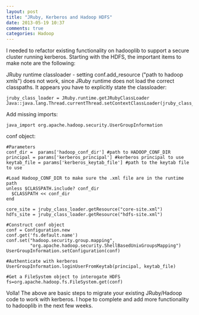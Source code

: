 ```yaml
---
layout: post
title: "JRuby, Kerberos and Hadoop HDFS"
date: 2013-05-19 10:37
comments: true
categories: Hadoop
---
```


I needed to refactor existing functionality on hadooplib to support a secure cluster running kerberos. Starting with the HDFS, the important items to make note are the following:

JRuby runtime classloader - setting conf.add_resource ("path to hadoop xmls") does not work, since JRuby runtime does not load the correct classpaths. It appears you have to explicitly state the classloader:

```
jruby_class_loader = JRuby.runtime.getJRubyClassLoader
Java::java.lang.Thread.currentThread.setContextClassLoader(jruby_class_loader)

```

Add missing imports:

```
java_import org.apache.hadoop.security.UserGroupInformation

```

conf object:

```
#Parameters
conf_dir =  params['hadoop_conf_dir'] #path to HADOOP_CONF_DIR
principal = params['kerberos_principal'] #kerberos principal to use
keytab_file = params['kerberos_keytab_file'] #path to the keytab file to use

#Load Hadoop_CONF_DIR to make sure the .xml file are in the runtime path
unless $CLASSPATH.include? conf_dir
  $CLASSPATH << conf_dir
end

core_site = jruby_class_loader.getResource("core-site.xml")
hdfs_site = jruby_class_loader.getResource("hdfs-site.xml")

#Construct conf object
conf = Configuration.new
conf.get('fs.default.name')
conf.set("hadoop.security.group.mapping", 
         "org.apache.hadoop.security.ShellBasedUnixGroupsMapping")
UserGroupInformation.setConfiguration(conf)

#Authenticate with kerberos
UserGroupInformation.loginUserFromKeytab(principal, keytab_file)

#Get a FileSystem object to interogate HDFS
fs=org.apache.hadoop.fs.FileSystem.get(conf)

```

Volla! The above are basic steps to migrate your existing JRuby/Hadoop code to work with kerberos. I hope to complete and add more functionality to hadooplib in the next few weeks.
